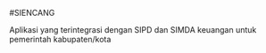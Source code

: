 #SIENCANG

Aplikasi yang terintegrasi dengan SIPD dan SIMDA keuangan untuk pemerintah kabupaten/kota